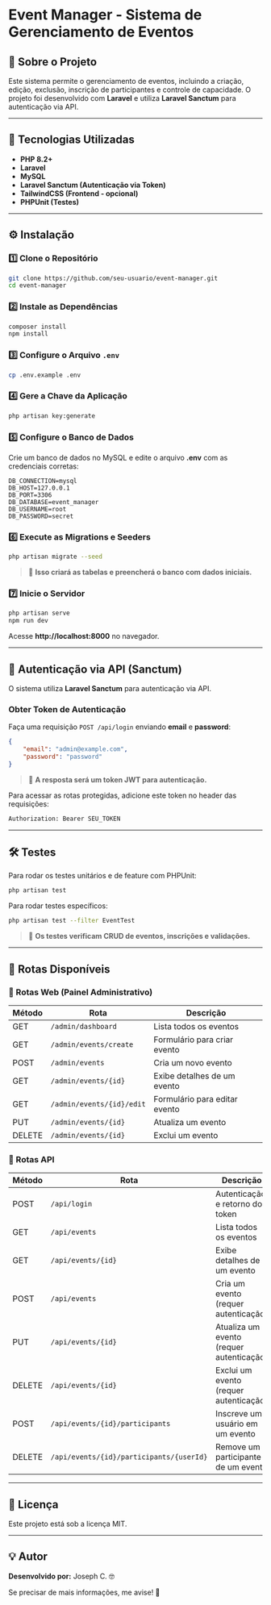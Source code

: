 # Event Manager - Sistema de Gerenciamento de Eventos

## 📌 Sobre o Projeto
Este sistema permite o gerenciamento de eventos, incluindo a criação, edição, exclusão, inscrição de participantes e controle de capacidade. O projeto foi desenvolvido com **Laravel** e utiliza **Laravel Sanctum** para autenticação via API.

---

## 🚀 Tecnologias Utilizadas
- **PHP 8.2+**
- **Laravel**
- **MySQL**
- **Laravel Sanctum (Autenticação via Token)**
- **TailwindCSS (Frontend - opcional)**
- **PHPUnit (Testes)**

---

## ⚙️ Instalação
### 1️⃣ Clone o Repositório
```bash
git clone https://github.com/seu-usuario/event-manager.git
cd event-manager
```

### 2️⃣ Instale as Dependências
```bash
composer install
npm install
```

### 3️⃣ Configure o Arquivo `.env`
```bash
cp .env.example .env
```

### 4️⃣ Gere a Chave da Aplicação
```bash
php artisan key:generate
```

### 5️⃣ Configure o Banco de Dados
Crie um banco de dados no MySQL e edite o arquivo **.env** com as credenciais corretas:
```env
DB_CONNECTION=mysql
DB_HOST=127.0.0.1
DB_PORT=3306
DB_DATABASE=event_manager
DB_USERNAME=root
DB_PASSWORD=secret
```

### 6️⃣ Execute as Migrations e Seeders
```bash
php artisan migrate --seed
```
> 🔹 **Isso criará as tabelas e preencherá o banco com dados iniciais.**

### 7️⃣ Inicie o Servidor
```bash
php artisan serve
npm run dev
```
Acesse **http://localhost:8000** no navegador.

---

## 🔐 Autenticação via API (Sanctum)
O sistema utiliza **Laravel Sanctum** para autenticação via API.

### Obter Token de Autenticação
Faça uma requisição `POST /api/login` enviando **email** e **password**:
```json
{
    "email": "admin@example.com",
    "password": "password"
}
```
> 🔹 **A resposta será um token JWT para autenticação.**

Para acessar as rotas protegidas, adicione este token no header das requisições:
```bash
Authorization: Bearer SEU_TOKEN
```

---

## 🛠️ Testes
Para rodar os testes unitários e de feature com PHPUnit:
```bash
php artisan test
```
Para rodar testes específicos:
```bash
php artisan test --filter EventTest
```
> 🔹 **Os testes verificam CRUD de eventos, inscrições e validações.**

---

## 🔗 Rotas Disponíveis
### 📌 Rotas Web (Painel Administrativo)
| Método | Rota | Descrição |
|--------|------|-------------|
| GET | `/admin/dashboard` | Lista todos os eventos |
| GET | `/admin/events/create` | Formulário para criar evento |
| POST | `/admin/events` | Cria um novo evento |
| GET | `/admin/events/{id}` | Exibe detalhes de um evento |
| GET | `/admin/events/{id}/edit` | Formulário para editar evento |
| PUT | `/admin/events/{id}` | Atualiza um evento |
| DELETE | `/admin/events/{id}` | Exclui um evento |

### 📌 Rotas API
| Método | Rota | Descrição |
|--------|------|-------------|
| POST | `/api/login` | Autenticação e retorno do token |
| GET | `/api/events` | Lista todos os eventos |
| GET | `/api/events/{id}` | Exibe detalhes de um evento |
| POST | `/api/events` | Cria um evento (requer autenticação) |
| PUT | `/api/events/{id}` | Atualiza um evento (requer autenticação) |
| DELETE | `/api/events/{id}` | Exclui um evento (requer autenticação) |
| POST | `/api/events/{id}/participants` | Inscreve um usuário em um evento |
| DELETE | `/api/events/{id}/participants/{userId}` | Remove um participante de um evento |

---

## 📜 Licença
Este projeto está sob a licença MIT.

---

## 💡 Autor
**Desenvolvido por:** Joseph C. 🤓

Se precisar de mais informações, me avise! 🚀

